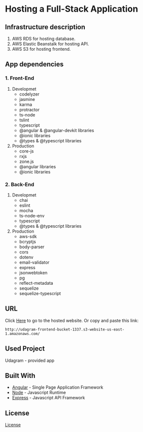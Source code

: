 # Hosting a Full-Stack Application

## Infrastructure description

1. AWS RDS for hosting database.
2. AWS Elastic Beanstalk for hosting API.
3. AWS S3 for hosting frontend.

## App dependencies
### 1. Front-End
 1. Developmet
    - codelyzer
    - jasmine
    - karma
    - protractor
    - ts-node
    - tslint
    - typescript
    - @angular & @angular-devkit libraries
    - @ionic libraries
    - @types & @typescript libraries
 2. Production
    - core-js
    - rxjs
    - zone.js
    - @angular libraries
    - @ionic libraries
### 2. Back-End
 1. Developmet
    - chai
    - eslint
    - mocha
    - ts-node-env
    - typescript
    - @types & @typescript libraries
 2. Production
    - aws-sdk
    - bcryptjs
    - body-parser
    - cors
    - dotenv
    - email-validator
    - express
    - jsonwebtoken
    - pg
    - reflect-metadata
    - sequelize
    - sequelize-typescript

## URL
Click [Here](http://udagram-frontend-bucket-1337.s3-website-us-east-1.amazonaws.com/) to go to the hosted website.
Or copy and paste this link:
```
http://udagram-frontend-bucket-1337.s3-website-us-east-1.amazonaws.com/
```

## Used Project
Udagram - provided app

## Built With

- [Angular](https://angular.io/) - Single Page Application Framework
- [Node](https://nodejs.org) - Javascript Runtime
- [Express](https://expressjs.com/) - Javascript API Framework

## License

[License](LICENSE.txt)
